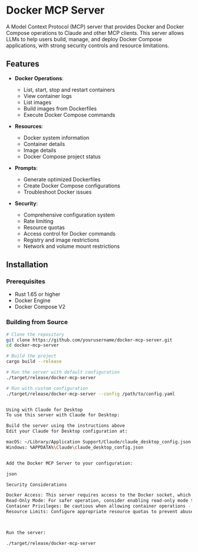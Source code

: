 # Docker MCP Server

A Model Context Protocol (MCP) server that provides Docker and Docker Compose operations to Claude and other MCP clients. This server allows LLMs to help users build, manage, and deploy Docker Compose applications, with strong security controls and resource limitations.

## Features

- **Docker Operations**:
  - List, start, stop and restart containers
  - View container logs
  - List images
  - Build images from Dockerfiles
  - Execute Docker Compose commands

- **Resources**:
  - Docker system information
  - Container details
  - Image details
  - Docker Compose project status

- **Prompts**:
  - Generate optimized Dockerfiles
  - Create Docker Compose configurations
  - Troubleshoot Docker issues

- **Security**:
  - Comprehensive configuration system
  - Rate limiting
  - Resource quotas
  - Access control for Docker commands
  - Registry and image restrictions
  - Network and volume mount restrictions

## Installation

### Prerequisites

- Rust 1.65 or higher
- Docker Engine
- Docker Compose V2

### Building from Source

```bash
# Clone the repository
git clone https://github.com/yourusername/docker-mcp-server.git
cd docker-mcp-server

# Build the project
cargo build --release

# Run the server with default configuration
./target/release/docker-mcp-server

# Run with custom configuration
./target/release/docker-mcp-server --config /path/to/config.yaml


Using with Claude for Desktop
To use this server with Claude for Desktop:

Build the server using the instructions above
Edit your Claude for Desktop configuration at:

macOS: ~/Library/Application Support/Claude/claude_desktop_config.json
Windows: %APPDATA%\Claude\claude_desktop_config.json


Add the Docker MCP Server to your configuration:

json

Security Considerations

Docker Access: This server requires access to the Docker socket, which provides significant control over your system. Configure security settings appropriately.
Read-Only Mode: For safer operation, consider enabling read-only mode to prevent modifications to containers/images.
Container Privileges: Be cautious when allowing container operations - they could affect other services on your system.
Resource Limits: Configure appropriate resource quotas to prevent abuse.



Run the server:

./target/release/docker-mcp-server